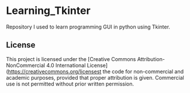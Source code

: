 # Learning_Tkinter

Repository I used to learn programming GUI in python using Tkinter.

## License

This project is licensed under the [Creative Commons Attribution-NonCommercial 4.0 International License](https://creativecommons.org/licensest the code for non-commercial and academic purposes, provided that proper attribution is given. Commercial use is not permitted without prior written permission.

